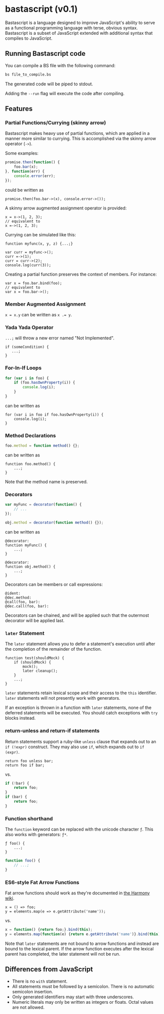 # bastascript (v0.1)

Bastascript is a language designed to improve JavaScript's ability to serve as a
functional programming language with terse, obvious syntax. Bastascript is a
subset of JavaScript extended with additional syntax that compiles to
JavaScript.


## Running Bastascript code

You can compile a BS file with the following command:

```bash
bs file_to_compile.bs
```

The generated code will be piped to stdout.

Adding the `--run` flag will execute the code after compiling.


## Features

### Partial Functions/Currying (skinny arrow)

Bastascript makes heavy use of partial functions, which are applied in a manner
more similar to currying. This is accomplished via the skinny arrow operator
(`->`).

Some examples:

```js
promise.then(function() {
    foo.bar(x);
}, function(err) {
    console.error(err);
});
```

could be written as

```
promise.then(foo.bar->(x), console.error->());
```

A skinny arrow augmented assignment operator is provided:

```
x = x->(1, 2, 3);
// equivalent to
x =->(1, 2, 3);
```

Currying can be simulated like this:

```
function myfunc(x, y, z) {...;}

var curr = myfunc->();
curr =->(1);
curr = curr->(2);
console.log(curr(3));
```

Creating a partial function preserves the context of members. For instance:

```
var x = foo.bar.bind(foo);
// equivalent to
var x = foo.bar->();
```


### Member Augmented Assignment

`x = x.y` can be written as `x .= y`.


### Yada Yada Operator

`...;` will throw a new error named "Not Implemented".

```
if (someCondition) {
   ...;
}
```


### For-In-If Loops

```js
for (var i in foo) {
    if (foo.hasOwnProperty(i)) {
        console.log(i);
    }
}
```

can be written as

```
for (var i in foo if foo.hasOwnProperty(i)) {
    console.log(i);
}
```

### Method Declarations

```js
foo.method = function method() {};
```

can be written as

```
function foo.method() {
    ...;
}
```

Note that the method name is preserved.


### Decorators

```js
var myFunc = decorator(function() {
    // ...
});

obj.method = decorator(function method() {});
```

can be written as

```
@decorator:
function myFunc() {
    ...;
}

@decorator:
function obj.method() {
    ...;
}
```

Decorators can be members or call expressions:

```
@ident:
@dec.method:
@call(foo, bar):
@dec.call(foo, bar):
```

Decorators can be chained, and will be applied such that the outermost
decorator will be applied last.


### `later` Statement

The `later` statement allows you to defer a statement's execution until after
the completion of the remainder of the function.

```
function test(shouldMock) {
    if (shouldMock) {
        mock();
        later cleanup();
    }
    ...;
}
```

`later` statements retain lexical scope and their access to the `this`
identifier. `later` statements will not presently work with generators.

If an exception is thrown in a function with `later` statements, none of the
deferred statements will be executed. You should catch exceptions with `try`
blocks instead.


### return-unless and return-if statements

Return statements support a ruby-like `unless` clause that expands out to an
`if (!expr)` construct. They may also use `if`, which expands out to
`if (expr)`.

```
return foo unless bar;
return foo if bar;
```

vs.

```js
if (!bar) {
    return foo;
}
if (bar) {
    return foo;
}
```


### Function shorthand

The `function` keyword can be replaced with the unicode character `ƒ`. This
also works with generators: `ƒ*`.

```
ƒ foo() {
    ...;
}
```

```js
function foo() {
    // ...;
}
```


### ES6-style Fat Arrow Functions

Fat arrow functions should work as they're documented in [the Harmony wiki](
http://wiki.ecmascript.org/doku.php?id=harmony:arrow_function_syntax).

```
x = () => foo;
y = elements.map(e => e.getAttribute('name'));
```

vs.

```js
x = function() {return foo;}.bind(this);
y = elements.map(function(e) {return e.getAttribute('name')}.bind(this));
```

Note that `later` statements are not bound to arrow functions and instead are
bound to the lexical parent. If the arrow function executes after the lexical
parent has completed, the later statement will not be run.


## Differences from JavaScript

- There is no `with` statement.
- All statements must be followed by a semicolon. There is no automatic
  semicolon insertion.
- Only generated identifiers may start with three underscores.
- Numeric literals may only be written as integers or floats. Octal values are
  not allowed.


